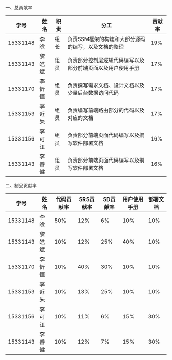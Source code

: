一、总贡献率

|学号|姓名|职责|分工|贡献率|
|---|---|---|---|---|
|15331148   |李晗|组长|负责SSM框架的构建和大部分源码的编写，以及文档的整理|19%|
|15331143   |黎皓斌 |组员|负责部分控制层逻辑代码编写以及部分前端页面以及用户使用手册|17%|
|15331170   |李忻恒 |组员|负责撰写需求文档、设计文档以及少量后台数据访问代码|17%|
|15331153   |李近朱 |组员|负责编写前端路由部分的代码以及对应的文档|17%|
|15331156   |李可江 |组员|负责部分前端页面代码编写以及撰写软件部署文档|16%|
|15331143   |李善健 |组员|负责部分前端页面代码编写以及撰写软件部署文档|16%|

二、制品贡献率

|学号|姓名|代码贡献率|SRS贡献率|SD贡献率|用户使用手册|部署文档|
|---|---|---|---|---|---|---|
|15331148   |李晗 |50%|12%|6%|10%|10%|
|15331143   |黎皓斌 |10%|12%|25%|40%|10%|
|15331170   |李忻恒 |10%|40%|30%|10%|10%|
|15331153   |李近朱 |10%|13%|25%|10%|10%|
|15331156   |李可江 |10%|11%|6%|15%|30%|
|15331143   |李善健 |10%|12%|7%|15%|30%|
